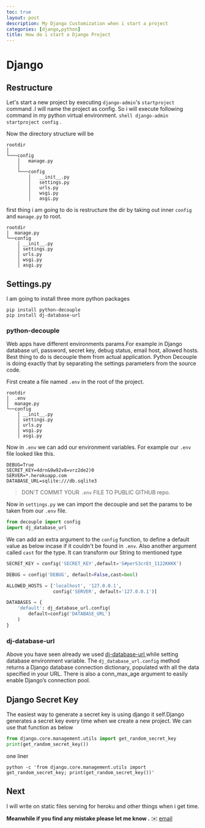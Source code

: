 ```yaml
---
toc: true
layout: post
description: My Django Customization when i start a project
categories: [django,python]
title: How do i start a Django Project 
---
```


# Django 


## Restructure

Let's start a new project by executing `django-admin`'s `startproject` command .I will name the project as config.
So i will execute following command in my python virtual environment.
```shell django-admin startproject config``` .

Now the directory structure will be 

```
rootdir   
│
└───config
    │   manage.py
    │
    └───config
        │   __init__.py
        │   settings.py
        │   urls.py
        │   wsgi.py
        │   asgi.py
```

first thing i am going to do is restructure the dir by taking out inner `config` and `manage.py` to root.


```
rootdir
│  manage.py
└──config
    │ __init__.py
    │ settings.py
    │ urls.py
    │ wsgi.py
    │ asgi.py
```

## Settings.py 

I am going to install three more python packages 
```shell
pip install python-decouple
pip install dj-database-url
```

### python-decouple
Web apps have different environments params.For example
in Django database url, password, secret key, debug status, email host, allowed hosts. Best thing to do is decouple them from actual application.
Python Decouple is doing exactly that by separating the settings parameters from the source code.

First create a file named `.env` in the root of the project. 
```
rootdir
│  .env
│  manage.py
└──config
    │ __init__.py
    │ settings.py
    │ urls.py
    │ wsgi.py
    │ asgi.py
```

Now in `.env` we can add our environment variables. For example our `.env` file looked like this.
```
DEBUG=True
SECRET_KEY=4drn&9w92v8=vrz2de2)0
SERVER=*.herokuapp.com
DATABASE_URL=sqlite:///db.sqlite3
```
> DON'T COMMIT YOUR `.env` FILE TO PUBLIC GITHUB repo.

Now in `settings.py` we can import the decouple and set the params to be taken from our `.env` file.

```python
from decouple import config
import dj_database_url
```
We can add an extra argument to the `config` function, to define a default value  as below incase if it couldn't be found in `.env`.
Also another argument called `cast` for the type. It can transform our String to mentioned type
```python
SECRET_KEY = config('SECRET_KEY',default='S#perS3crEt_1122KKKK')

DEBUG = config('DEBUG', default=False,cast=bool)

ALLOWED_HOSTS = ['localhost', '127.0.0.1',
                 config('SERVER', default='127.0.0.1')]

DATABASES = {
    'default': dj_database_url.config(
        default=config('DATABASE_URL')
    )
}

```

### dj-database-url

Above you have seen already we used [dj-database-url ](https://github.com/jacobian/dj-database-url)while setting database environment variable.
The `dj_database_url.config` method returns a Django database connection dictionary, populated with all the data specified in your URL. There is also a conn_max_age argument to easily enable Django’s connection pool.


## Django Secret Key

The easiest way to generate a secret key is using django it self.Django generates a secret key every time when we  create a new project. We can use that function as below

```python
from django.core.management.utils import get_random_secret_key
print(get_random_secret_key())
```


one liner 
```shell
python -c 'from django.core.management.utils import get_random_secret_key; print(get_random_secret_key())'
```

## Next 

I will write on static files serving for heroku and other things when i get time.

**Meanwhile if you find any mistake please let me know  .** :envelope:  [email](mailto:notkekayan@gmail.com)